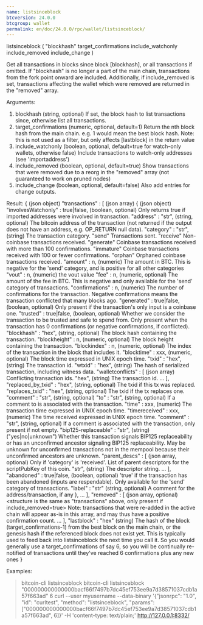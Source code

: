 ```yaml
---
name: listsinceblock
btcversion: 24.0.0
btcgroup: wallet
permalink: en/doc/24.0.0/rpc/wallet/listsinceblock/
---
```


listsinceblock ( "blockhash" target_confirmations include_watchonly include_removed include_change )

Get all transactions in blocks since block [blockhash], or all transactions if omitted.
If "blockhash" is no longer a part of the main chain, transactions from the fork point onward are included.
Additionally, if include_removed is set, transactions affecting the wallet which were removed are returned in the "removed" array.

Arguments:
1. blockhash               (string, optional) If set, the block hash to list transactions since, otherwise list all transactions.
2. target_confirmations    (numeric, optional, default=1) Return the nth block hash from the main chain. e.g. 1 would mean the best block hash. Note: this is not used as a filter, but only affects [lastblock] in the return value
3. include_watchonly       (boolean, optional, default=true for watch-only wallets, otherwise false) Include transactions to watch-only addresses (see 'importaddress')
4. include_removed         (boolean, optional, default=true) Show transactions that were removed due to a reorg in the "removed" array
                           (not guaranteed to work on pruned nodes)
5. include_change          (boolean, optional, default=false) Also add entries for change outputs.
                           

Result:
{                                          (json object)
  "transactions" : [                       (json array)
    {                                      (json object)
      "involvesWatchonly" : true|false,    (boolean, optional) Only returns true if imported addresses were involved in transaction.
      "address" : "str",                   (string, optional) The bitcoin address of the transaction (not returned if the output does not have an address, e.g. OP_RETURN null data).
      "category" : "str",                  (string) The transaction category.
                                           "send"                  Transactions sent.
                                           "receive"               Non-coinbase transactions received.
                                           "generate"              Coinbase transactions received with more than 100 confirmations.
                                           "immature"              Coinbase transactions received with 100 or fewer confirmations.
                                           "orphan"                Orphaned coinbase transactions received.
      "amount" : n,                        (numeric) The amount in BTC. This is negative for the 'send' category, and is positive
                                           for all other categories
      "vout" : n,                          (numeric) the vout value
      "fee" : n,                           (numeric, optional) The amount of the fee in BTC. This is negative and only available for the
                                           'send' category of transactions.
      "confirmations" : n,                 (numeric) The number of confirmations for the transaction. Negative confirmations means the
                                           transaction conflicted that many blocks ago.
      "generated" : true|false,            (boolean, optional) Only present if the transaction's only input is a coinbase one.
      "trusted" : true|false,              (boolean, optional) Whether we consider the transaction to be trusted and safe to spend from.
                                           Only present when the transaction has 0 confirmations (or negative confirmations, if conflicted).
      "blockhash" : "hex",                 (string, optional) The block hash containing the transaction.
      "blockheight" : n,                   (numeric, optional) The block height containing the transaction.
      "blockindex" : n,                    (numeric, optional) The index of the transaction in the block that includes it.
      "blocktime" : xxx,                   (numeric, optional) The block time expressed in UNIX epoch time.
      "txid" : "hex",                      (string) The transaction id.
      "wtxid" : "hex",                     (string) The hash of serialized transaction, including witness data.
      "walletconflicts" : [                (json array) Conflicting transaction ids.
        "hex",                             (string) The transaction id.
        ...
      ],
      "replaced_by_txid" : "hex",          (string, optional) The txid if this tx was replaced.
      "replaces_txid" : "hex",             (string, optional) The txid if the tx replaces one.
      "comment" : "str",                   (string, optional)
      "to" : "str",                        (string, optional) If a comment to is associated with the transaction.
      "time" : xxx,                        (numeric) The transaction time expressed in UNIX epoch time.
      "timereceived" : xxx,                (numeric) The time received expressed in UNIX epoch time.
      "comment" : "str",                   (string, optional) If a comment is associated with the transaction, only present if not empty.
      "bip125-replaceable" : "str",        (string) ("yes|no|unknown") Whether this transaction signals BIP125 replaceability or has an unconfirmed ancestor signaling BIP125 replaceability.
                                           May be unknown for unconfirmed transactions not in the mempool because their unconfirmed ancestors are unknown.
      "parent_descs" : [                   (json array, optional) Only if 'category' is 'received'. List of parent descriptors for the scriptPubKey of this coin.
        "str",                             (string) The descriptor string.
        ...
      ],
      "abandoned" : true|false,            (boolean, optional) 'true' if the transaction has been abandoned (inputs are respendable). Only available for the 
                                           'send' category of transactions.
      "label" : "str"                      (string, optional) A comment for the address/transaction, if any
    },
    ...
  ],
  "removed" : [                            (json array, optional) <structure is the same as "transactions" above, only present if include_removed=true>
                                           Note: transactions that were re-added in the active chain will appear as-is in this array, and may thus have a positive confirmation count.
    ...
  ],
  "lastblock" : "hex"                      (string) The hash of the block (target_confirmations-1) from the best block on the main chain, or the genesis hash if the referenced block does not exist yet. This is typically used to feed back into listsinceblock the next time you call it. So you would generally use a target_confirmations of say 6, so you will be continually re-notified of transactions until they've reached 6 confirmations plus any new ones
}

Examples:
> bitcoin-cli listsinceblock 
> bitcoin-cli listsinceblock "000000000000000bacf66f7497b7dc45ef753ee9a7d38571037cdb1a57f663ad" 6
> curl --user myusername --data-binary '{"jsonrpc": "1.0", "id": "curltest", "method": "listsinceblock", "params": ["000000000000000bacf66f7497b7dc45ef753ee9a7d38571037cdb1a57f663ad", 6]}' -H 'content-type: text/plain;' http://127.0.0.1:8332/


